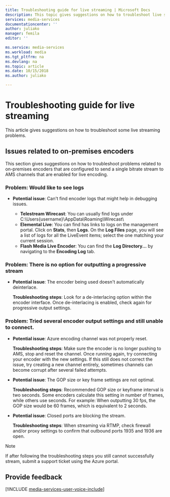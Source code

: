 ```yaml
---
title: Troubleshooting guide for live streaming | Microsoft Docs
description: This topic gives suggestions on how to troubleshoot live streaming problems.
services: media-services
documentationcenter: ''
author: juliako
manager: femila
editor: ''

ms.service: media-services
ms.workload: media
ms.tgt_pltfrm: na
ms.devlang: na
ms.topic: article
ms.date: 10/15/2018
ms.author: juliako

---
```

# Troubleshooting guide for live streaming
This article gives suggestions on how to troubleshoot some live streaming problems.

## Issues related to on-premises encoders
This section gives suggestions on how to troubleshoot problems related to on-premises encoders that are configured to send a single bitrate stream to AMS channels that are enabled for live encoding.

### Problem: Would like to see logs
* **Potential issue**: Can't find encoder logs that might help in debugging issues.
  
  * **Telestream Wirecast**: You can usually find logs under C:\Users\{username}\AppData\Roaming\Wirecast\ 
  * **Elemental Live**: You can find has links to logs on the management portal. Click on **Stats**, then **Logs**. On the **Log Files** page, you will see a list of logs for all the LiveEvent items; select the one matching your current session. 
  * **Flash Media Live Encoder**: You can find the **Log Directory...** by navigating to the **Encoding Log** tab.

### Problem: There is no option for outputting a progressive stream
* **Potential issue**: The encoder being used doesn't automatically deinterlace. 
  
    **Troubleshooting steps**: Look for a de-interlacing option within the encoder interface. Once de-interlacing is enabled, check again for progressive output settings. 

### Problem: Tried several encoder output settings and still unable to connect.
* **Potential issue**: Azure encoding channel was not properly reset. 
  
    **Troubleshooting steps**: Make sure the encoder is no longer pushing to AMS, stop and reset the channel. Once running again, try connecting your encoder with the new settings. If this still does not correct the issue, try creating a new channel entirely, sometimes channels can become corrupt after several failed attempts.  
* **Potential issue**: The GOP size or key frame settings are not optimal. 
  
    **Troubleshooting steps**: Recommended GOP size or keyframe interval is two seconds. Some encoders calculate this setting in number of frames, while others use seconds. For example: When outputting 30 fps, the GOP size would be 60 frames, which is equivalent to 2 seconds.  
* **Potential issue**: Closed ports are blocking the stream. 
  
    **Troubleshooting steps**: When streaming via RTMP, check firewall and/or proxy settings to confirm that outbound ports 1935 and 1936 are open. 

> [!NOTE]
> If after following the troubleshooting steps you still cannot successfully stream, submit a support ticket using the Azure portal.
> 
> 

## Provide feedback
[!INCLUDE [media-services-user-voice-include](../../../includes/media-services-user-voice-include.md)]

